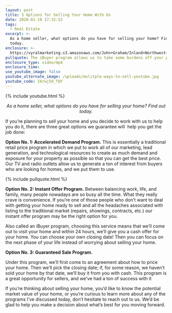```yaml
---
layout: post
title: 3 Options for Selling Your Home With Us
date: 2020-01-10 17:32:52
tags:
  - Real Estate
excerpt: >-
  As a home seller, what options do you have for selling your home? Find out
  today.
enclosure: >-
  https://vyralmarketing.s3.amazonaws.com/John+Graham/Inland+Northwest+Real+Estate-+Selling+options+02.mp4
pullquote: The iBuyer program allows us to take some burdens off your plate.
enclosure_type: video/mp4
enclosure_time:
use_youtube_image: false
youtube_alternate_image: /uploads/mulitple-ways-to-sell-youtube.jpg
youtube_code: I6rwj59_TQY
---
```


{% include youtube.html %}

<p style="text-align:center;"><em>As a home seller, what options do you have for selling your home? Find out today.</em></p>

If you’re planning to sell your home and you decide to work with us to help you do it, there are three great options we guarantee will&nbsp; help you get the job done:

**Option No. 1: Accelerated Demand Program.** This is essentially a traditional retail price program in which we put to work all of our marketing, lead generation, and technological resources to create as much demand and exposure for your property as possible so that you can get the best price. Our TV and radio outlets allow us to generate a ton of interest from buyers who are looking for homes, and we put them to use.

{% include pullquote.html %}

**Option No. 2: Instant Offer Program.** Between balancing work, life, and family, many people nowadays are so busy all the time. What they really crave is convenience. If you’re one of those people who don’t want to deal with getting your home ready to sell and all the headaches associated with listing to the traditional market (repairs, showings, contracts, etc.) our instant offer program may be the right option for you.

Also called an iBuyer program, choosing this service means that we’ll come out to visit your home and within 24 hours, we’ll give you a cash offer for your home. You can choose your own closing date\! Then you can focus on the next phase of your life instead of worrying about selling your home.&nbsp;

**Option No. 3: Guaranteed Sale Program.**

Under this program, we’ll first come to an agreement about how to price your home. Then we’ll pick the closing date; if, for some reason, we haven’t sold your home by that date, we’ll buy it from you with cash. This program is a great opportunity for sellers, and we’ve had a ton of success with it

If you’re thinking about selling your home, you’d like to know the potential market value of your home, or you’re curious to learn more about any of the programs I’ve discussed today, don’t hesitate to reach out to us. We’d be glad to help you make a decision about what’s best for you moving forward.

&nbsp;